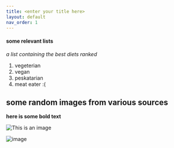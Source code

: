 ```yaml
---
title: <enter your title here>
layout: default
nav_order: 1
---
```

 #### some relevant lists
 _a list containing the best diets ranked_
 1. vegeterian
 2. vegan
 3. peskatarian
 4. meat eater :(
 
 ## some random images from various sources
**here is some bold text**
 
 ![This is an image](https://myoctocat.com/assets/images/base-octocat.svg)


![image](https://user-images.githubusercontent.com/114451770/196308424-7c7ff1c1-f823-4d6f-8306-7bf7698dcbfe.png)
